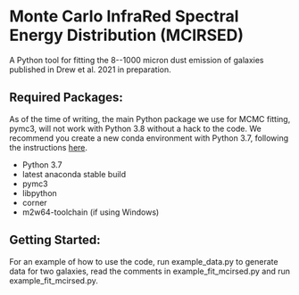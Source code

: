 # Monte Carlo InfraRed Spectral Energy Distribution (MCIRSED)

A Python tool for fitting the 8--1000 micron dust emission of galaxies published in Drew et al. 2021 in preparation.

## Required Packages:
As of the time of writing, the main Python package we use for MCMC fitting, pymc3, will not work with Python 3.8 without a hack to the code. We recommend you create a new conda environment with Python 3.7, following the instructions [here](https://github.com/pdrew32/mcirsed/blob/master/install-help.md).

- Python 3.7
- latest anaconda stable build
- pymc3
- libpython
- corner
- m2w64-toolchain (if using Windows)

## Getting Started:
For an example of how to use the code, run example_data.py to generate data for two galaxies, read the comments in example_fit_mcirsed.py and run example_fit_mcirsed.py.
